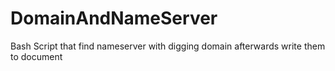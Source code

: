 # DomainAndNameServer
Bash Script that find nameserver with digging domain afterwards write them to document  
